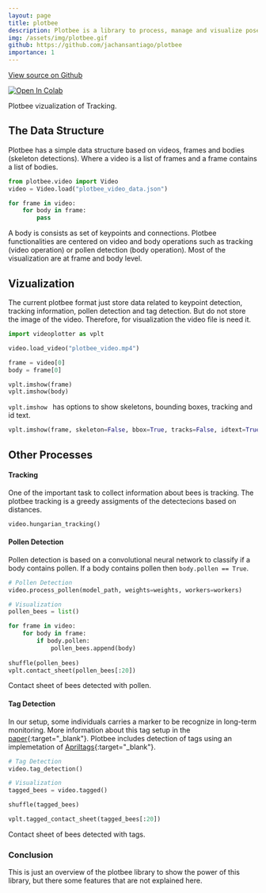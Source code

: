 ```yaml
---
layout: page
title: plotbee
description: Plotbee is a library to process, manage and visualize pose-based detections of bees.
img: /assets/img/plotbee.gif
github: https://github.com/jachansantiago/plotbee
importance: 1
---
```



<!-- Place this tag in your head or just before your close body tag. -->
<script async defer src="https://buttons.github.io/buttons.js"></script>

<!-- Place this tag where you want the button to render. -->
<a class="github-button" href="https://github.com/jachansantiago/plotbee" data-color-scheme="no-preference: light; light: light; dark: light;" data-size="large" aria-label="View on Github">View source on Github</a>

<!-- [Plotbee](https://github.com/jachansantiago/plotbee){:target="_blank"} -->
[![Open In Colab](https://colab.research.google.com/assets/colab-badge.svg)](https://colab.research.google.com/drive/1lcppKrnbxGmJelXcuitNfclOW8_JdvEe?usp=sharing)



<div class="row">
    <div class="col-sm mt-3 mt-md-0">
        <a href="https://github.com/jachansantiago/plotbee">
        <img class="img-fluid rounded z-depth-1" src="{{ '/assets/img/plotbee.gif' | relative_url }}" alt="" title="Plotbee Image"/>
        </a>
    </div>
</div>
<div class="caption">
    Plotbee vizualization of Tracking.
</div>


## The Data Structure
Plotbee has a simple data structure based on videos, frames and bodies (skeleton detections). Where a video is a list of frames and a frame contains a list of bodies.

```python
from plotbee.video import Video
video = Video.load("plotbee_video_data.json")

for frame in video:
    for body in frame:
        pass
```


A body is consists as set of keypoints and connections. Plotbee functionalities are centered on video and body operations such as tracking (video operation) or pollen detection (body operation). Most of the visualization are at frame and body level. 

## Vizualization

The current plotbee format just store data related to keypoint detection, tracking information, pollen detection and tag detection. But do not store the image of the video. Therefore, for visualization the video file is need it.

```python
import videoplotter as vplt

video.load_video("plotbee_video.mp4")

frame = video[0]
body = frame[0]

vplt.imshow(frame)
vplt.imshow(body)
```

<!-- `vplt.imshow` has options to show skeletons, bounding boxes, tracking and id text.  -->



<div class="row">
    <div class="col-sm mt-3 mt-md-0">
        <!-- <a href="https://github.com/jachansantiago/plotbee"> -->
        <img class="img-fluid rounded z-depth-1" src="{{ '/assets/img/plotbee_bbox_idtext.png' | relative_url }}" alt="" title="Plotbee Image"/>
        <!-- </a> -->
    </div>
</div>
<div class="caption">
    <code>vplt.imshow </code> has options to show skeletons, bounding boxes, tracking and id text. 
</div>

```python
vplt.imshow(frame, skeleton=False, bbox=True, tracks=False, idtext=True)
```

## Other Processes

#### Tracking
One of the important task to collect information about bees is tracking. The plotbee tracking is a greedy assigments of the detectecions based on distances.

```python
video.hungarian_tracking()
```

#### Pollen Detection
Pollen detection is based on a convolutional neural network to classify if a body contains pollen. If a body contains pollen then `body.pollen == True`.

```python
# Pollen Detection
video.process_pollen(model_path, weights=weights, workers=workers)

# Visualization
pollen_bees = list()

for frame in video:
    for body in frame:
        if body.pollen:
            pollen_bees.append(body)
            
shuffle(pollen_bees)
vplt.contact_sheet(pollen_bees[:20])
```

<div class="row">
    <div class="col-sm mt-3 mt-md-0">
        <!-- <a href="https://github.com/jachansantiago/plotbee"> -->
        <img class="img-fluid rounded z-depth-1" src="{{ '/assets/img/pollen_bees.png' | relative_url }}" alt="" title="Plotbee Image"/>
        <!-- </a> -->
    </div>
</div>
<div class="caption">
    Contact sheet of bees detected with pollen. 
</div>


#### Tag Detection

In our setup, some individuals carries a marker to be recognize in long-term monitoring. More information about this tag setup in the [paper](https://doi.org/10.1145/3359115.3359120){:target="_blank"}. Plotbee includes detection of tags using an implemetation of [Apriltags](https://github.com/AprilRobotics/apriltag){:target="_blank"}. 

```python
# Tag Detection
video.tag_detection()

# Visualization
tagged_bees = video.tagged()

shuffle(tagged_bees)

vplt.tagged_contact_sheet(tagged_bees[:20])
```

<div class="row">
    <div class="col-sm mt-3 mt-md-0">
        <!-- <a href="https://github.com/jachansantiago/plotbee"> -->
        <img class="img-fluid rounded z-depth-1" src="{{ '/assets/img/tagged_bees.png' | relative_url }}" alt="" title="Plotbee Image"/>
        <!-- </a> -->
    </div>
</div>
<div class="caption">
    Contact sheet of bees detected with tags. 
</div>

### Conclusion

This is just an overview of the plotbee library to show the power of this library, but there some features that are not explained here.

